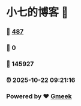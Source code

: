 # 小七的博客 :link:  
### :page_facing_up: [487](/tag.html) 
### :speech_balloon: 0 
### :hibiscus: 145927 
### :alarm_clock: 2025-10-22 09:21:16 
### Powered by :heart: [Gmeek](https://github.com/Meekdai/Gmeek)
